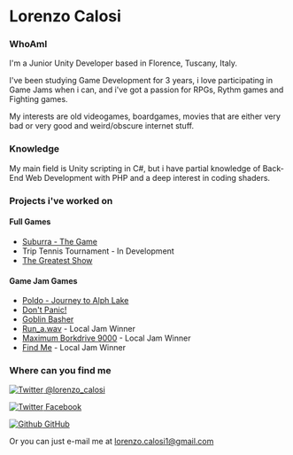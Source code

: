 # Lorenzo Calosi

### WhoAmI

I'm a Junior Unity Developer based in Florence, Tuscany, Italy.

I've been studying Game Development for 3 years, i love participating in Game Jams when i can, and i've got a passion for RPGs, Rythm games and Fighting games.

My interests are old videogames, boardgames, movies that are either very bad or very good and weird/obscure internet stuff.

### Knowledge

My main field is Unity scripting in C#, but i have partial knowledge of Back-End Web Development with PHP and a deep interest in coding shaders.

### Projects i've worked on

#### Full Games

* [Suburra - The Game](http://suburrathegame.com/)
* Trip Tennis Tournament - In Development
* [The Greatest Show](https://github.com/a-pucci/The_Greatest_Show)

#### Game Jam Games

* [Poldo - Journey to Alph Lake](https://globalgamejam.org/2018/games/poldo-journey-alph-lake)
* [Don't Panic!](../Builds/DontPanic.rar)
* [Goblin Basher](../Builds/GoblinBasher.zip)
* [Run_a.wav](https://globalgamejam.org/2017/games/runawav) - Local Jam Winner
* [Maximum Borkdrive 9000](https://connect.unity.com/p/maximum-borkdrive-7000) - Local Jam Winner
* [Find Me](https://globalgamejam.org/2015/games/find-me) - Local Jam Winner

### Where can you find me

[![Twitter](http://i.imgur.com/wWzX9uB.png) @lorenzo_calosi](https://twitter.com/lorenzo_calosi)

[![Twitter](http://i.imgur.com/fep1WsG.png) Facebook](https://www.facebook.com/ParadoxJester)

[![Github](http://i.imgur.com/9I6NRUm.png) GitHub](http://www.github.com/carlsednaoui)

Or you can just e-mail me at [lorenzo.calosi1@gmail.com](mailto:lorenzo.calosi1@gmail.com)
